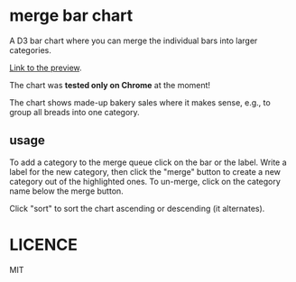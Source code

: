 # merge bar chart
A D3 bar chart where you can merge the individual bars into larger categories. 

[Link to the preview](https://rawgit.com/mbokulic/merge-barchart/master/index.html). 

The chart was **tested only on Chrome** at the moment!

The chart shows made-up bakery sales where it makes sense, e.g., to group all breads into one category.

## usage
To add a category to the merge queue click on the bar or the label. Write a label for the new category, then click the "merge" button to create a new category out of the highlighted ones. To un-merge, click on the category name below the merge button.

Click "sort" to sort the chart ascending or descending (it alternates).

# LICENCE
MIT